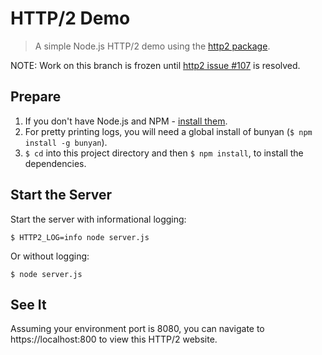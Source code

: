 # HTTP/2 Demo
> A simple Node.js HTTP/2 demo using the [http2 package](https://github.com/molnarg/node-http2).

NOTE: Work on this branch is frozen until [http2 issue #107](https://github.com/molnarg/node-http2/issues/107) is resolved.

## Prepare
1. If you don't have Node.js and NPM - [install them](https://docs.npmjs.com/getting-started/installing-node).
2. For pretty printing logs, you will need a global install of bunyan (`$ npm install -g bunyan`).
3. `$ cd` into this project directory and then `$ npm install`, to install the dependencies.

## Start the Server
Start the server with informational logging:
```
$ HTTP2_LOG=info node server.js
```
Or without logging:
```
$ node server.js
```

## See It
Assuming your environment port is 8080, you can navigate to https://localhost:800 to view this HTTP/2 website.